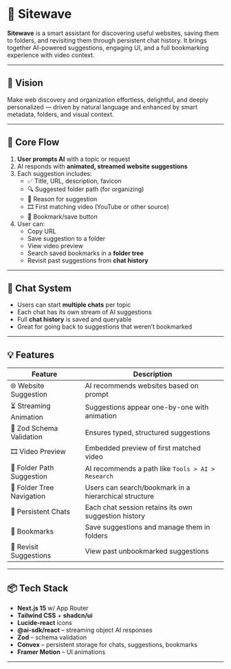 # 🌊 Sitewave

**Sitewave** is a smart assistant for discovering useful websites, saving them to folders, and revisiting them through persistent chat history. It brings together AI-powered suggestions, engaging UI, and a full bookmarking experience with video context.

---

## 🚀 Vision

Make web discovery and organization effortless, delightful, and deeply personalized — driven by natural language and enhanced by smart metadata, folders, and visual context.

---

## 🧠 Core Flow

1. **User prompts AI** with a topic or request
2. AI responds with **animated, streamed website suggestions**
3. Each suggestion includes:
   - ✅ Title, URL, description, favicon
   - 🔍 Suggested folder path (for organizing)
   - 💬 Reason for suggestion
   - 🎞️ First matching video (YouTube or other source)
   - 📌 Bookmark/save button
4. User can:
   - Copy URL
   - Save suggestion to a folder
   - View video preview
   - Search saved bookmarks in a **folder tree**
   - Revisit past suggestions from **chat history**

---

## 💬 Chat System

- Users can start **multiple chats** per topic
- Each chat has its own stream of AI suggestions
- Full **chat history** is saved and queryable
- Great for going back to suggestions that weren’t bookmarked

---

## 💡 Features

| Feature                        | Description |
|-------------------------------|-------------|
| 🌐 Website Suggestion         | AI recommends websites based on prompt |
| ⏳ Streaming Animation        | Suggestions appear one-by-one with animation |
| 🧠 Zod Schema Validation      | Ensures typed, structured suggestions |
| 🎞️ Video Preview             | Embedded preview of first matched video |
| 📁 Folder Path Suggestion     | AI recommends a path like `Tools > AI > Research` |
| 🌳 Folder Tree Navigation     | Users can search/bookmark in a hierarchical structure |
| 💬 Persistent Chats           | Each chat session retains its own suggestion history |
| 🔖 Bookmarks                  | Save suggestions and manage them in folders |
| 🔄 Revisit Suggestions        | View past unbookmarked suggestions |

---

## 📦 Tech Stack

- **Next.js 15** w/ App Router
- **Tailwind CSS** + **shadcn/ui**
- **Lucide-react** icons
- **@ai-sdk/react** – streaming object AI responses
- **Zod** – schema validation
- **Convex** – persistent storage for chats, suggestions, bookmarks
- **Framer Motion** – UI animations

---
